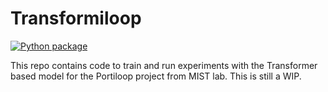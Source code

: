 # Transformiloop

[![Python package](https://github.com/milo-sobral/portiloop_transformer/actions/workflows/python-package.yml/badge.svg?branch=main)](https://github.com/milo-sobral/portiloop_transformer/actions/workflows/python-package.yml)

This repo contains code to train and run experiments with the Transformer based model for the Portiloop project from MIST lab. This is still a WIP.  
